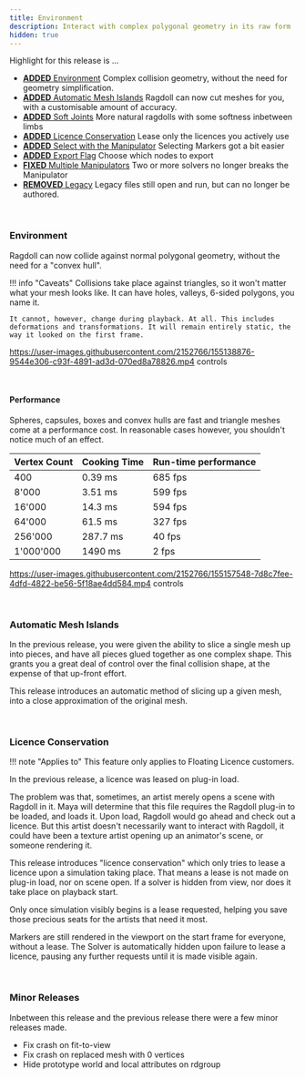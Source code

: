 ```yaml
---
title: Environment
description: Interact with complex polygonal geometry in its raw form
hidden: true
---
```


Highlight for this release is ...

- [**ADDED** Environment](#environment) Complex collision geometry, without the need for geometry simplification.
- [**ADDED** Automatic Mesh Islands](#automatic-mesh-islands) Ragdoll can now cut meshes for you, with a customisable amount of accuracy.
- [**ADDED** Soft Joints](#soft-joints) More natural ragdolls with some softness inbetween limbs
- [**ADDED** Licence Conservation](#licence-conservation) Lease only the licences you actively use
- [**ADDED** Select with the Manipulator](#select-with-the-manipulator) Selecting Markers got a bit easier
- [**ADDED** Export Flag](#export-flag) Choose which nodes to export
- [**FIXED** Multiple Manipulators](#multiple-manipulators) Two or more solvers no longer breaks the Manipulator
- [**REMOVED** Legacy](#legacy-removed) Legacy files still open and run, but can no longer be authored.

<br>

### Environment

Ragdoll can now collide against normal polygonal geometry, without the need for a "convex hull".

!!! info "Caveats"
    Collisions take place against triangles, so it won't matter what your mesh looks like. It can have holes, valleys, 6-sided polygons, you name it.

    It cannot, however, change during playback. At all. This includes deformations and transformations. It will remain entirely static, the way it looked on the first frame.

https://user-images.githubusercontent.com/2152766/155138876-9544e306-c93f-4891-ad3d-070ed8a78826.mp4 controls

<br>

#### Performance

Spheres, capsules, boxes and convex hulls are fast and triangle meshes come at a performance cost. In reasonable cases however, you shouldn't notice much of an effect.

| Vertex Count | Cooking Time | Run-time performance
|:-------------|:-------------|:---------------------
| 400          | 0.39 ms      | 685 fps
| 8'000        | 3.51 ms      | 599 fps
| 16'000       | 14.3 ms      | 594 fps
| 64'000       | 61.5 ms      | 327 fps
| 256'000      | 287.7 ms     | 40 fps
| 1'000'000    | 1490 ms      | 2 fps

https://user-images.githubusercontent.com/2152766/155157548-7d8c7fee-4dfd-4822-be56-5f18ae4dd584.mp4 controls

<br>

### Automatic Mesh Islands

In the previous release, you were given the ability to slice a single mesh up into pieces, and have all pieces glued together as one complex shape. This grants you a great deal of control over the final collision shape, at the expense of that up-front effort.

This release introduces an automatic method of slicing up a given mesh, into a close approximation of the original mesh.

<br>

### Licence Conservation

!!! note "Applies to"
    This feature only applies to Floating Licence customers.

In the previous release, a licence was leased on plug-in load.

The problem was that, sometimes, an artist merely opens a scene with Ragdoll in it. Maya will determine that this file requires the Ragdoll plug-in to be loaded, and loads it. Upon load, Ragdoll would go ahead and check out a licence. But this artist doesn't necessarily want to interact with Ragdoll, it could have been a texture artist opening up an animator's scene, or someone rendering it.

This release introduces "licence conservation" which only tries to lease a licence upon a simulation taking place. That means a lease is not made on plug-in load, nor on scene open. If a solver is hidden from view, nor does it take place on playback start.

Only once simulation visibly begins is a lease requested, helping you save those precious seats for the artists that need it most.

Markers are still rendered in the viewport on the start frame for everyone, without a lease. The Solver is automatically hidden upon failure to lease a licence, pausing any further requests until it is made visible again.

<br>

### Minor Releases

Inbetween this release and the previous release there were a few minor releases made.

- Fix crash on fit-to-view
- Fix crash on replaced mesh with 0 vertices
- Hide prototype world and local attributes on rdgroup
